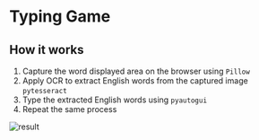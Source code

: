 # Typing Game

## How it works
1. Capture the word displayed area on the browser using `Pillow`
2. Apply OCR to extract English words from the captured image `pytesseract`
3. Type the extracted English words using `pyautogui`
4. Repeat the same process


![result](https://github.com/harupy/typing_game/blob/master/video.gif)

